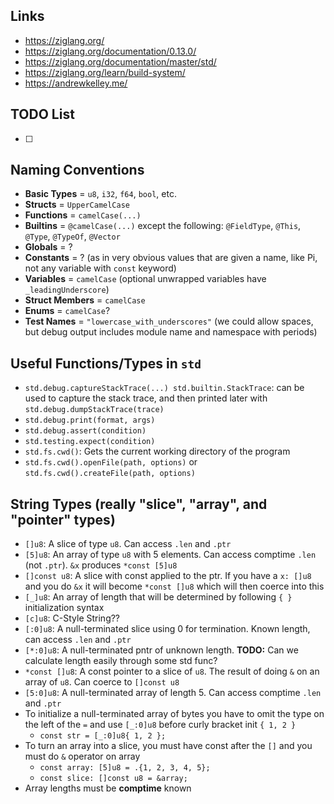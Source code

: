 ## Links
* https://ziglang.org/
* https://ziglang.org/documentation/0.13.0/
* https://ziglang.org/documentation/master/std/
* https://ziglang.org/learn/build-system/
* https://andrewkelley.me/
## TODO List
- [ ] 
## Naming Conventions
* **Basic Types** = `u8`, `i32`, `f64`, `bool`, etc.
* **Structs** = `UpperCamelCase`
* **Functions** = `camelCase(...)`
* **Builtins** = `@camelCase(...)` except the following: `@FieldType`, `@This`, `@Type`, `@TypeOf`, `@Vector`
* **Globals** = ?
* **Constants** = ? (as in very obvious values that are given a name, like Pi, not any variable with `const` keyword)
* **Variables** = `camelCase` (optional unwrapped variables have `_leadingUnderscore`)
* **Struct Members** = `camelCase`
* **Enums** = `camelCase`?
* **Test Names** = `"lowercase_with_underscores"` (we could allow spaces, but debug output includes module name and namespace with periods)
## Useful Functions/Types in `std`
- `std.debug.captureStackTrace(...) std.builtin.StackTrace`:  can be used to capture the stack trace, and then printed later with `std.debug.dumpStackTrace(trace)`
- `std.debug.print(format, args)`
- `std.debug.assert(condition)`
- `std.testing.expect(condition)`
- `std.fs.cwd()`: Gets the current working directory of the program
- `std.fs.cwd().openFile(path, options)` or `std.fs.cwd().createFile(path, options)`
## String Types (really "slice", "array", and "pointer" types)
- `[]u8`: A slice of type `u8`. Can access `.len` and `.ptr`
- `[5]u8`: An array of type `u8` with 5 elements. Can access comptime `.len` (not `.ptr`). `&x` produces `*const [5]u8`
- `[]const u8`: A slice with const applied to the ptr. If you have a `x: []u8` and you do `&x` it will become `*const []u8` which will then coerce into this
- `[_]u8`: An array of length that will be determined by following `{ }` initialization syntax
- `[c]u8`: C-Style String??
- `[:0]u8`: A null-terminated slice using 0 for termination. Known length, can access `.len` and `.ptr`
- `[*:0]u8`: A null-terminated pntr of unknown length. **TODO:** Can we calculate length easily through some std func?
- `*const []u8`: A const pointer to a slice of `u8`. The result of doing `&` on an array of `u8`. Can coerce to `[]const u8`
- `[5:0]u8`: A null-terminated array of length 5. Can access comptime `.len` and `.ptr`
- To initialize a null-terminated array of bytes you have to omit the type on the left of the `=` and use `[_:0]u8` before curly bracket init `{ 1, 2 }`
	* `const str = [_:0]u8{ 1, 2 };`
- To turn an array into a slice, you must have const after the `[]` and you must do `&` operator on array
	* `const array: [5]u8 = .{1, 2, 3, 4, 5};`
	* `const slice: []const u8 = &array;`
- Array lengths must be **comptime** known
